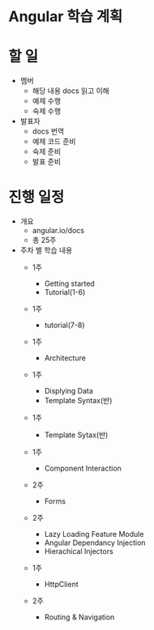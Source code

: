 # Angular 학습 계획
# 할 일
* 멤버
	* 해당 내용 docs 읽고 이해
	* 예제 수행
	* 숙제 수행
* 발표자
    * docs 번역
    * 예제 코드 준비
    * 숙제 준비
    * 발표 준비

# 진행 일정
* 개요
	* angular.io/docs
	* 총 25주
* 주차 별 학습 내용
    * 1주
        * Getting started
        * Tutorial(1-6)

    * 1주
        * tutorial(7-8)

    * 1주
        * Architecture

    * 1주
        * Displying Data
        * Template Syntax(반)

    * 1주
        * Template Sytax(반)

    * 1주
        * Component Interaction

    * 2주
        * Forms 

    * 2주
        * Lazy Loading Feature Module
        * Angular Dependancy Injection
        * Hierachical Injectors

    * 1주
        * HttpClient

    * 2주
        * Routing & Navigation
    
    
